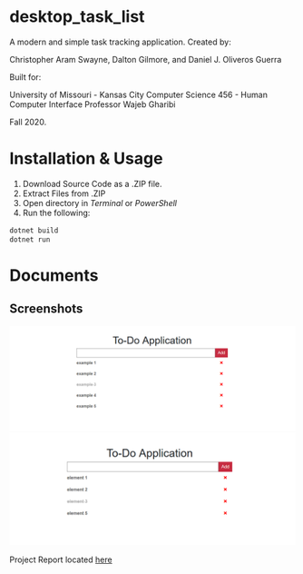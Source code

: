 # desktop_task_list

A modern and simple task tracking application. 
Created by:

Christopher Aram Swayne, Dalton Gilmore, and Daniel J. Oliveros Guerra

Built for: 

University of Missouri - Kansas City
Computer Science 456 - Human Computer Interface 
Professor Wajeb Gharibi

Fall 2020.

# Installation & Usage
1. Download Source Code as a .ZIP file.
2. Extract Files from .ZIP
3. Open directory in _Terminal_ or _PowerShell_
4. Run the following:
```
dotnet build
dotnet run
```

# Documents
## Screenshots
![](https://github.com/c-swa/desktop_task_list/blob/master/documentation/example1.png)
![](https://github.com/c-swa/desktop_task_list/blob/master/documentation/example2.png)

Project Report located [here](https://github.com/c-swa/desktop_task_list/blob/master/documentation/CS%20456%20Proposal%20%26%20Report.pdf)
